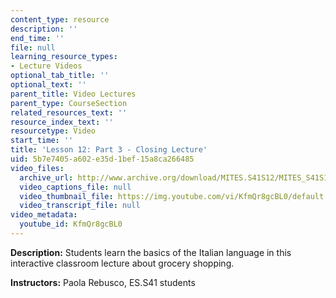 ```yaml
---
content_type: resource
description: ''
end_time: ''
file: null
learning_resource_types:
- Lecture Videos
optional_tab_title: ''
optional_text: ''
parent_title: Video Lectures
parent_type: CourseSection
related_resources_text: ''
resource_index_text: ''
resourcetype: Video
start_time: ''
title: 'Lesson 12: Part 3 - Closing Lecture'
uid: 5b7e7405-a602-e35d-1bef-15a8ca266485
video_files:
  archive_url: http://www.archive.org/download/MITES.S41S12/MITES_S41S12_Lesson12_Part3_300k.mp4
  video_captions_file: null
  video_thumbnail_file: https://img.youtube.com/vi/KfmQr8gcBL0/default.jpg
  video_transcript_file: null
video_metadata:
  youtube_id: KfmQr8gcBL0
---
```


**Description:** Students learn the basics of the Italian language in this interactive classroom lecture about grocery shopping.

**Instructors:** Paola Rebusco, ES.S41 students